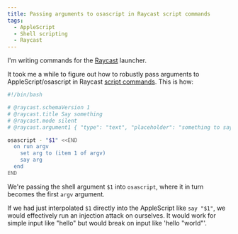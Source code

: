 ```yaml
---
title: Passing arguments to osascript in Raycast script commands
tags:
  - AppleScript
  - Shell scripting
  - Raycast
---
```


I'm writing commands for the [Raycast](https://www.raycast.com/) launcher.

It took me a while to figure out how to robustly pass arguments to AppleScript/osascript in Raycast [script commands](https://github.com/raycast/script-commands). This is how:

``` bash
#!/bin/bash

# @raycast.schemaVersion 1
# @raycast.title Say something
# @raycast.mode silent
# @raycast.argument1 { "type": "text", "placeholder": "something to say" }

osascript - "$1" <<END
  on run argv
    set arg to (item 1 of argv)
    say arg
  end
END
```

We're passing the shell argument `$1` into `osascript`, where it in turn becomes the first `argv` argument.

If we had just interpolated `$1` directly into the AppleScript like `say "$1"`, we would effectively run an injection attack on ourselves. It would work for simple input like "hello" but would break on input like 'hello "world"'.
